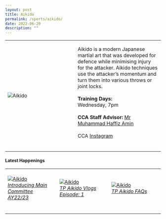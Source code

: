 ```yaml
---
layout: post
title: Aikido
permalink: /sports/aikido/
date: 2022-06-20
description: ""
---
```

<table>
    <tr>
        <td style="width:45%"><image src="/images/Sports/AIKIDO.png" style="display:block;margin-left:auto;margin-right:auto;" alt="Aikido"></image></td>
        <td>
            <p>
                Aikido is a modern Japanese martial art that was developed for defence while minimising injury for the attacker. Aikido techniques use the attacker’s momentum and turn them into various throws or joint locks.<br>
                <br>
                <b>Training Days:</b><br>
                Wednesday, 7pm<br>
                <br>
                <b>CCA Staff Advisor:</b> <a href="mailto:Muhammad_Haffiz_AMIN@TP.EDU.SG">Mr Muhammad Haffiz Amin</a><br>
                <br>
                CCA <a href="https://www.instagram.com/tpaikido/">Instagram</a><br>
                <br>
            </p>
        </td>
    </tr>
</table>

#### Latest Happenings

<table>
    <tr>
        <td style="width:33%"><br>
            <a href="https://www.instagram.com/p/CeU1FRTJXpv/">
                <image src="/images/Sports/AIKIDO_Introducing Main Committee AY22-23.png" style="display:block;margin-left:auto;margin-right:auto;" alt="Aikido">
                <h6 style="margin-top:0%">Introducing Main Committee AY22/23</h6>
                </image>
            </a>
        </td>
        <td style="width:33%"><br>
            <a href="https://www.instagram.com/p/CeKlx0kJdN3/">
                <image src="/images/Sports/AIKIDO_TP Aikido Vlogs Episode 1.png" style="display:block;margin-left:auto;margin-right:auto;" alt="Aikido">
                <h6 style="margin-top:0%">TP Aikido Vlogs Episode: 1</h6>
                </image>
            </a>
        </td>
        <td style="width:33%"><br>
            <a href="https://www.instagram.com/p/CdXGearpWKn/">
                <image src="/images/Sports/AIKIDO_TP Aikido FAQs.png" style="display:block;margin-left:auto;margin-right:auto;" alt="Aikido">
                <h6 style="margin-top:0%">TP Aikido FAQs</h6>    
                </image>
            </a>
        </td>
    </tr>
</table>